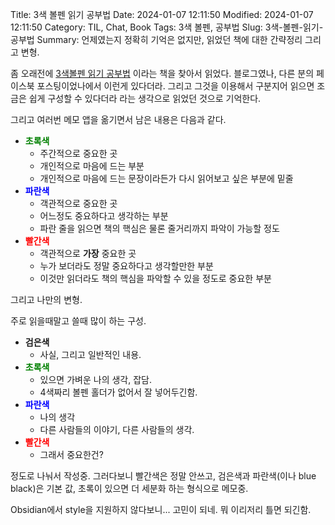 Title: 3색 볼펜 읽기 공부법
Date: 2024-01-07 12:11:50
Modified: 2024-01-07 12:11:50
Category: TIL, Chat, Book
Tags: 3색 볼펜, 공부법
Slug: 3색-볼펜-읽기-공부법
Summary: 언제였는지 정확히 기억은 없지만, 읽었던 책에 대한 간략정리 그리고 변형.

좀 오래전에 [3색볼펜 읽기 공부법](https://product.kyobobook.co.kr/detail/S000000526689) 이라는 책을 찾아서 읽었다. 블로그였나, 다른 분의 페이스북 포스팅이었나에서 이런게 있다더라. 그리고 그것을 이용해서 구분지어 읽으면 조금은 쉽게 구성할 수 있다더라 라는 생각으로 읽었던 것으로 기억한다.

그리고 여러번 메모 앱을 옮기면서 남은 내용은 다음과 같다.

- <b style="color: green">초록색</b>
    - 주간적으로 중요한 곳
    - 개인적으로 마음에 드는 부분
    - 개인적으로 마음에 드는 문장이라든가 다시 읽어보고 싶은 부분에 밑줄
- <b style="color: blue">파란색</b>
    - 객관적으로 중요한 곳
    - 어느정도 중요하다고 생각하는 부분
    - 파란 줄을 읽으면 책의 핵심은 물론 줄거리까지 파악이 가능할 정도
- <b style="color: red">빨간색</b>
    - 객관적으로 **가장** 중요한 곳
    - 누가 보더라도 정말 중요하다고 생각할만한 부분
    - 이것만 읽더라도 책의 핵심을 파악할 수 있을 정도로 중요한 부분


그리고 나만의 변형.

주로 읽을때말고 쓸때 많이 하는 구성.

- **검은색**
    - 사실, 그리고 일반적인 내용.
- <b style="color: green">초록색</b>
    - 있으면 가벼운 나의 생각, 잡담.
    - 4색짜리 볼펜 홀더가 없어서 잘 넣어두긴함.
- <b style="color: blue">파란색</b>
    - 나의 생각
    - 다른 사람들의 이야기, 다른 사람들의 생각.
- <b style="color: red">빨간색</b>
    - 그래서 중요한건?

정도로 나눠서 작성중. 그러다보니 빨간색은 정말 안쓰고, 검은색과 파란색(이나 blue black)은 기본 값, 초록이 있으면 더 세분화 하는 형식으로 메모중.

Obsidian에서 style을 지원하지 않다보니... 고민이 되네. 뭐 이리저리 틀면 되긴함.
